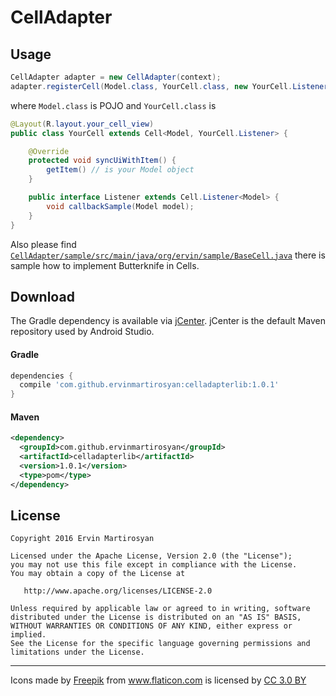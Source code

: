 # CellAdapter

## Usage

```java
CellAdapter adapter = new CellAdapter(context);
adapter.registerCell(Model.class, YourCell.class, new YourCell.Listener(){});
```
where
`Model.class` is POJO and `YourCell.class` is
```java
@Layout(R.layout.your_cell_view)
public class YourCell extends Cell<Model, YourCell.Listener> {

 	@Override
	protected void syncUiWithItem() {
		getItem() // is your Model object
	}

	public interface Listener extends Cell.Listener<Model> {
		void callbackSample(Model model);
	}
}
```
Also please find 
[`CellAdapter/sample/src/main/java/org/ervin/sample/BaseCell.java`](https://github.com/ervinmartirosyan/CellAdapter/blob/master/sample/src/main/java/org/ervin/sample/BaseCellAdapter.java) 
there is sample how to implement Butterknife in Cells.

## Download

The Gradle dependency is available via [jCenter](https://bintray.com/ervin/CellAdapter/celladapterlib).
jCenter is the default Maven repository used by Android Studio.

#### Gradle
```groovy
dependencies {
  compile 'com.github.ervinmartirosyan:celladapterlib:1.0.1'
}
```

#### Maven
```xml
<dependency>
  <groupId>com.github.ervinmartirosyan</groupId>
  <artifactId>celladapterlib</artifactId>
  <version>1.0.1</version>
  <type>pom</type>
</dependency>
```

## License

    Copyright 2016 Ervin Martirosyan

    Licensed under the Apache License, Version 2.0 (the "License");
    you may not use this file except in compliance with the License.
    You may obtain a copy of the License at

       http://www.apache.org/licenses/LICENSE-2.0

    Unless required by applicable law or agreed to in writing, software
    distributed under the License is distributed on an "AS IS" BASIS,
    WITHOUT WARRANTIES OR CONDITIONS OF ANY KIND, either express or implied.
    See the License for the specific language governing permissions and
    limitations under the License.

-------

<div>Icons made by <a href="http://www.freepik.com" title="Freepik">Freepik</a> from <a href="http://www.flaticon.com" title="Flaticon">www.flaticon.com</a> is licensed by <a href="http://creativecommons.org/licenses/by/3.0/" title="Creative Commons BY 3.0" target="_blank">CC 3.0 BY</a></div>
